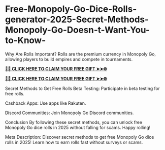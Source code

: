 # Free-Monopoly-Go-Dice-Rolls-generator-2025-Secret-Methods-Monopoly-Go-Doesn-t-Want-You-to-Know-
Why Are Rolls Important?
Rolls are the premium currency in Monopoly Go, allowing players to build empires and compete in tournaments.

**[🌟✨ CLICK HERE TO CLAIM YOUR FREE GIFT ➤➤🌐](https://progiftzone.com/monopoly/)**

**[🌟✨ CLICK HERE TO CLAIM YOUR FREE GIFT ➤➤🌐](https://progiftzone.com/monopoly/)**

Secret Methods to Get Free Rolls
Beta Testing: Participate in beta testing for free rolls.

Cashback Apps: Use apps like Rakuten.

Discord Communities: Join Monopoly Go Discord communities.

Conclusion
By following these secret methods, you can unlock free Monopoly Go dice rolls in 2025 without falling for scams. Happy rolling!

Meta Description:
Discover secret methods to get free Monopoly Go dice rolls in 2025! Learn how to earn rolls fast without surveys or scams.
